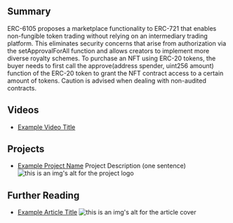## Summary

ERC-6105 proposes a marketplace functionality to ERC-721 that enables non-fungible token trading without relying on an intermediary trading platform. This eliminates security concerns that arise from authorization via the setApprovalForAll function and allows creators to implement more diverse royalty schemes. To purchase an NFT using ERC-20 tokens, the buyer needs to first call the approve(address spender, uint256 amount) function of the ERC-20 token to grant the NFT contract access to a certain amount of tokens. Caution is advised when dealing with non-audited contracts.

## Videos

- [Example Video Title](https://www.youtube.com/watch?v=TDGq4aeevgY)

## Projects

- [Example Project Name](https://xxxx.xxx/xxxxx) Project Description (one sentence) ![this is an img's alt for the project logo](https://xxxx.xxx/project-logo.xxx)

## Further Reading

- [Example Article Title](https://xxxx.xxx/xxxxx) ![this is an img's alt for the article cover](https://xxxx.xxx/article-cover.xxx)
